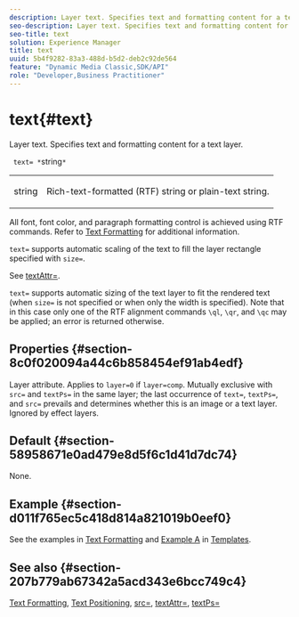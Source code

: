 ```yaml
---
description: Layer text. Specifies text and formatting content for a text layer.
seo-description: Layer text. Specifies text and formatting content for a text layer.
seo-title: text
solution: Experience Manager
title: text
uuid: 5b4f9282-83a3-488d-b5d2-deb2c92de564
feature: "Dynamic Media Classic,SDK/API"
role: "Developer,Business Practitioner"
---
```


# text{#text}

Layer text. Specifies text and formatting content for a text layer.

 ` text= *`string`*`

<table id="simpletable_6C095D7F69874A8EA3D1D52103FA520C"> 
 <tr class="strow"> 
  <td class="stentry"> <p> <span class="varname"> string </span> </p> </td> 
  <td class="stentry"> <p>Rich-text-formatted (RTF) string or plain-text string. </p> </td> 
 </tr> 
</table>

All font, font color, and paragraph formatting control is achieved using RTF commands. Refer to [Text Formatting](../../../../../is-api/http-ref/image-serving-api-ref/c-http-protocol-reference/c-text-formatting/c-text-formatting.md#concept-0d3136db7f6f49668274541cd4b6364c) for additional information.

`text=` supports automatic scaling of the text to fill the layer rectangle specified with `size=`.

See [textAttr=](../../../../../is-api/http-ref/image-serving-api-ref/c-http-protocol-reference/c-command-reference/r-textattr.md#reference-ff00484fa3244286abeff34911f7ec0d).

`text=` supports automatic sizing of the text layer to fit the rendered text (when `size=` is not specified or when only the width is specified). Note that in this case only one of the RTF alignment commands `\ql`, `\qr`, and `\qc` may be applied; an error is returned otherwise.

## Properties {#section-8c0f020094a44c6b858454ef91ab4edf}

Layer attribute. Applies to `layer=0` if `layer=comp`. Mutually exclusive with `src=` and `textPs=` in the same layer; the last occurrence of `text=`, `textPs=`, and `src=` prevails and determines whether this is an image or a text layer. Ignored by effect layers.

## Default {#section-58958671e0ad479e8d5f6c1d41d7dc74}

None.

## Example {#section-d011f765ec5c418d814a821019b0eef0}

See the examples in [Text Formatting](../../../../../is-api/http-ref/image-serving-api-ref/c-http-protocol-reference/c-text-formatting/c-text-formatting.md#concept-0d3136db7f6f49668274541cd4b6364c) and [Example A](../../../../../is-api/http-ref/image-serving-api-ref/c-http-protocol-reference/c-templates/r-example-a.md#reference-c78ea82e8a1646738e764fa6685dfbac) in [Templates](../../../../../is-api/http-ref/image-serving-api-ref/c-http-protocol-reference/c-templates/c-templates.md#concept-3cd2d2adae0e41b2979b9640244d4d3e).

## See also {#section-207b779ab67342a5acd343e6bcc749c4}

[Text Formatting](../../../../../is-api/http-ref/image-serving-api-ref/c-http-protocol-reference/c-text-formatting/c-text-formatting.md#concept-0d3136db7f6f49668274541cd4b6364c), [Text Positioning](../../../../../is-api/http-ref/image-serving-api-ref/c-http-protocol-reference/c-text-formatting/r-text-positioning.md#reference-f647443d92914f4b89a7cc5a83267d87), [src=](../../../../../is-api/http-ref/image-serving-api-ref/c-http-protocol-reference/c-command-reference/r-src.md#reference-f6506637778c4c69bf106a7924a91ab1), [textAttr=](../../../../../is-api/http-ref/image-serving-api-ref/c-http-protocol-reference/c-command-reference/r-textattr.md#reference-ff00484fa3244286abeff34911f7ec0d), [textPs=](../../../../../is-api/http-ref/image-serving-api-ref/c-http-protocol-reference/c-command-reference/r-textps.md#reference-4209a2a6169f44278da2647cfb0cd767) 
